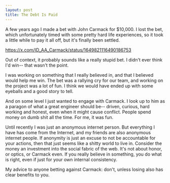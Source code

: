 ```yaml
---
layout: post
title: The Debt Is Paid
---
```


A few years ago I made a bet with John Carmack for $10,000. I lost the bet, which unfortunately timed with some pretty hard life experiences, so it took a little while to pay it all off, but it's finally been settled.

https://x.com/ID_AA_Carmack/status/1649821116490186753

Out of context, it probably sounds like a really stupid bet. I didn't ever think I'd win-- that wasn't the point.

I was working on something that I really believed in, and that I believed would help me win. The bet was a rallying cry for our team, and working on the project was a lot of fun. I think we would have ended up with some eyeballs and a good story to tell.

And on some level I just wanted to engage with Carmack. I look up to him as a paragon of what a great engineer should be-- driven, curious, hard working and honest, even when it might cause conflict. People spend money on dumb shit all the time. For me, it was fun.

Until recently I was just an anonymous internet person. But everything I have has come from the Internet, and my friends are also anonymous internet people. If anonymity is just an excuse to not be accountable for your actions, then that just seems like a shitty world to live in. Consider the money an investment into the social fabric of the web. It's not about honor, or optics, or Carmack even. If you really believe in something, you do what is right, even if just for your own internal consistency.

My advice to anyone betting against Carmack: don't, unless losing also has clear benefits to you.
